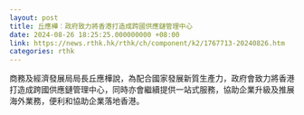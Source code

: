 ```yaml
---
layout: post
title: 丘應樺︰政府致力將香港打造成跨國供應鏈管理中心
date: 2024-08-26 18:25:25.000000000 +08:00
link: https://news.rthk.hk/rthk/ch/component/k2/1767713-20240826.htm
categories: rthk
---
```


商務及經濟發展局局長丘應樺說，為配合國家發展新質生產力，政府會致力將香港打造成跨國供應鏈管理中心，同時亦會繼續提供一站式服務，協助企業升級及推展海外業務，便利和協助企業落地香港。
